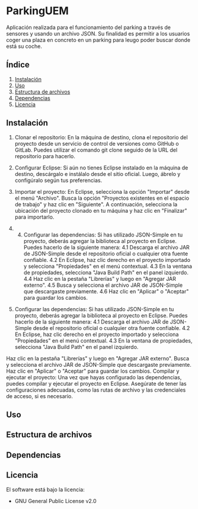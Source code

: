 # ParkingUEM
Aplicación realizada para el funcionamiento del parking a través de sensores y usando un archivo JSON. Su finalidad es permitir a los usuarios coger una plaza en concreto en un parking para leugo poder buscar donde está su coche.
## Índice
1. [Instalación](#instalación)
2. [Uso](#uso)
3. [Estructura de archivos](#estructura-de-archivos)
4. [Dependencias](#dependencias)
5. [Licencia](#licencia)

## Instalación
1. Clonar el repositorio: En la máquina de destino, clona el repositorio del proyecto desde un servicio de control de versiones como GitHub o GitLab. Puedes utilizar el comando git clone seguido de la URL del repositorio para hacerlo.

2. Configurar Eclipse: Si aún no tienes Eclipse instalado en la máquina de destino, descárgalo e instálalo desde el sitio oficial. Luego, ábrelo y configúralo según tus preferencias.

3. Importar el proyecto: En Eclipse, selecciona la opción "Importar" desde el menú "Archivo". Busca la opción "Proyectos existentes en el espacio de trabajo" y haz clic en "Siguiente". A continuación, selecciona la ubicación del proyecto clonado en tu máquina y haz clic en "Finalizar" para importarlo.

4. 4. Configurar las dependencias: Si has utilizado JSON-Simple en tu proyecto, deberás agregar la biblioteca al proyecto en Eclipse. Puedes hacerlo de la siguiente manera:
   4.1 Descarga el archivo JAR de JSON-Simple desde el repositorio oficial o cualquier otra fuente confiable.
   4.2 En Eclipse, haz clic derecho en el proyecto importado y selecciona "Propiedades" en el menú contextual.
   4.3 En la ventana de propiedades, selecciona "Java Build Path" en el panel izquierdo.
   4.4 Haz clic en la pestaña "Librerías" y luego en "Agregar JAR externo".
   4.5 Busca y selecciona el archivo JAR de JSON-Simple que descargaste previamente.
   4.6 Haz clic en "Aplicar" o "Aceptar" para guardar los cambios.

5. Configurar las dependencias: Si has utilizado JSON-Simple en tu proyecto, deberás agregar la biblioteca al proyecto en Eclipse. Puedes hacerlo de la siguiente manera:
  4.1 Descarga el archivo JAR de JSON-Simple desde el repositorio oficial o cualquier otra fuente confiable.
  4.2 En Eclipse, haz clic derecho en el proyecto importado y selecciona "Propiedades" en el menú contextual.
  4.3 En la ventana de propiedades, selecciona "Java Build Path" en el panel izquierdo.
  
Haz clic en la pestaña "Librerías" y luego en "Agregar JAR externo".
Busca y selecciona el archivo JAR de JSON-Simple que descargaste previamente.
Haz clic en "Aplicar" o "Aceptar" para guardar los cambios.
Compilar y ejecutar el proyecto: Una vez que hayas configurado las dependencias, puedes compilar y ejecutar el proyecto en Eclipse. Asegúrate de tener las configuraciones adecuadas, como las rutas de archivo y las credenciales de acceso, si es necesario.
## Uso

## Estructura de archivos

## Dependencias

## Licencia
El software está bajo la licencia:
  - GNU General Public License v2.0

